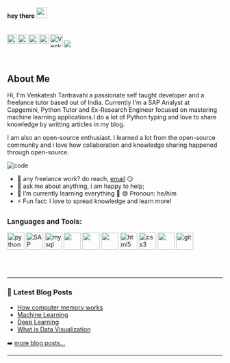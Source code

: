 #### hey there <img src="https://media.giphy.com/media/hvRJCLFzcasrR4ia7z/giphy.gif" width="25px"> 
<br />
<a href="https://discord.gg/XTW52Kt">
  <img align="left" alt="Abhishek's Discord" width="22px" src="https://raw.githubusercontent.com/peterthehan/peterthehan/master/assets/discord.svg" />
</a>
<a href="https://www.linkedin.com/in/venkateshtantravahi/">
  <img align="left" alt="Venkatesh's LinkedIN" width="22px" src="https://raw.githubusercontent.com/peterthehan/peterthehan/master/assets/linkedin.svg" />
</a>
<a href="https://stackoverflow.com/users/15433787/venkatesh">
  <img align="left" alt="Venkatesh's Stackoverflow" width="22px" src="https://www.vectorlogo.zone/logos/stackoverflow/stackoverflow-tile.svg" />
</a>
<a href="https://venkateshtantravahi.github.io/Portfolio/">
  <img align="left" alt="Venkatesh's Portfolio" width="22px" src="https://upload.wikimedia.org/wikipedia/commons/thumb/7/76/Blogger_icon.svg/2048px-Blogger_icon.svg.png" />
</a>
<a href="https://www.hackerrank.com/venkateshtantra1">
<img align="left" alt="Venkatesh's Hackerank" width="30px" src="https://cdn.worldvectorlogo.com/logos/hackerrank.svg" />
</a>

![](https://visitor-badge.glitch.me/badge?page_id=venkateshtantravahi)

<br />

## About Me

Hi, I'm Venkatesh Tantravahi a  passionate self taught developer and a freelance tutor based out of India. 
Currently I'm a SAP Analyst at Capgemini, Python Tutor and Ex-Research Engineer focused on mastering machine learning applications.I do a lot of Python typing and love to share knowledge by writting articles in my blog.

I am also an open-source enthusiast. I learned a lot from the open-source community and i love how collaboration and knowledge sharing happened through open-source.

![code](https://user-images.githubusercontent.com/64308188/138073977-df8dccb1-b653-42be-8150-47f58dfd199b.gif)

  
- 💼 any freelance work? do reach, [email](mailto:venkateshtantravahi99@gmail.com) 😏
- 💬 ask me about anything, i am happy to help;
-  🌱 I’m currently learning everything 🤣
😄 Pronoun: he/him
- ⚡ Fun fact: I love to spread knowledge and learn more!

### Languages and Tools:

<p align="left">
<img src="https://cdn3.iconfinder.com/data/icons/logos-and-brands-adobe/512/267_Python-512.png" alt="python" width="40" height="40"/>
<img src="https://fiverr-res.cloudinary.com/images/t_main1,q_auto,f_auto,q_auto,f_auto/gigs/152320780/original/56b063720cf4be2c872d048ff31597df790d71ff/do-sap-abap-development-and-support.jpg" alt="SAP ABAP" width="40" height="40">

<img src="https://i.pinimg.com/originals/50/f1/58/50f1582a95bdac10f1c3fa295c8b947b.png" alt="mysql" width="40" height="40"/>
<img src="https://upload.wikimedia.org/wikipedia/commons/thumb/9/9a/Visual_Studio_Code_1.35_icon.svg/1024px-Visual_Studio_Code_1.35_icon.svg.png" height="40">

<img src="https://dynamoinfotech.com/wp-content/uploads/2018/04/S4_HANA_Logo.jpg" height="40">
<img src="https://icon-library.com/images/django-icon/django-icon-8.jpg" height="40"> 
<img src="https://upload.wikimedia.org/wikipedia/commons/thumb/6/61/HTML5_logo_and_wordmark.svg/512px-HTML5_logo_and_wordmark.svg.png" alt="html5" height="40"/> 
<img src="https://upload.wikimedia.org/wikipedia/commons/thumb/d/d5/CSS3_logo_and_wordmark.svg/1200px-CSS3_logo_and_wordmark.svg.png" alt="css3" height="40"/>
<img src="https://cdn0.iconfinder.com/data/icons/logos-brands-in-colors/128/react_color-512.png" height="40">
<img src="https://www.vectorlogo.zone/logos/git-scm/git-scm-icon.svg" alt="git" width="40" height="40"/> 

</p>

<br />
<br />


---


### 📕 Latest Blog Posts

<!-- BLOG-POST-LIST:START -->
- [How computer memory works](https://venkatesht.hashnode.dev/how-computer-memory-works)
- [Machine Learning](https://venkatesht.hashnode.dev/machine-learning)
- [Deep Learning](https://venkatesht.hashnode.dev/deep-learning)
- [What is Data Visualization](https://venkatesht.hashnode.dev/what-is-data-visualization)
<!-- BLOG-POST-LIST:END -->

➡️ [more blog posts...](https://venkatesht.hashnode.dev/)

---

[website]: https://venkatesht.hashnode.dev/
[gmail]: venkateshtantravahi99@gmail.com
[linkedin]: https://linkedin.com/in/venkateshtantravahi
